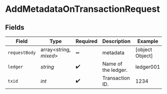# AddMetadataOnTransactionRequest


## Fields

| Field                  | Type                   | Required               | Description            | Example                |
| ---------------------- | ---------------------- | ---------------------- | ---------------------- | ---------------------- |
| `requestBody`          | array<string, *mixed*> | :heavy_minus_sign:     | metadata               | [object Object]        |
| `ledger`               | *string*               | :heavy_check_mark:     | Name of the ledger.    | ledger001              |
| `txid`                 | *int*                  | :heavy_check_mark:     | Transaction ID.        | 1234                   |